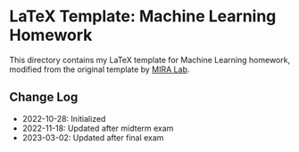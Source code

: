 # LaTeX Template: Machine Learning Homework

This directory contains my LaTeX template for Machine Learning homework, modified from the original template by [MIRA Lab](https://miralab.ai/course/ml_2022fall/).

## Change Log

- 2022-10-28: Initialized
- 2022-11-18: Updated after midterm exam
- 2023-03-02: Updated after final exam
